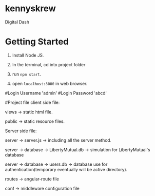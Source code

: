 # kennyskrew
Digital Dash

# Getting Started

1. Install Node JS.

2. In the terminal, cd into project folder

3. run `npm start`.

4. open `localhost:3000` in web browser.

#Login Username 'admin'
#Login Password 'abcd'

#Project file
client side file:

  views -> static html file.

  public -> static resource files.


Server side file:

  server -> server.js -> including all the server method.

  server -> database -> LibertyMutual.db -> simulation for LibertyMutual's database

  server -> database -> users.db -> database use for authentication(temporary eventually will be active directory).

  routes -> angular-route file

  conf -> middleware configuration file
